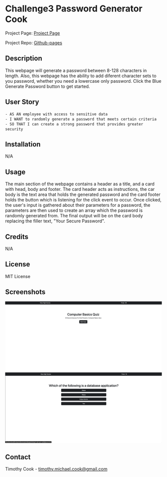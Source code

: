 # Challenge3 Password Generator Cook

Project Page: [Project Page](https://timothymichaelcook.github.io/challenge3-password-generator-cook/)

Project Repo: [Github-pages](https://github.com/timothymichaelcook/challenge3-password-generator-cook)

## Description

This webpage will generate a password between 8-128 characters in length. Also, this webpage has the ability to add diferent character sets to you password, whether you need a lowercase only password. Click the Blue Generate Password button to get started.

## User Story

```
- AS AN employee with access to sensitive data
- I WANT to randomly generate a password that meets certain criteria
- SO THAT I can create a strong password that provides greater security
```

## Installation

N/A

## Usage

The main section of the webpage contains a header as a title, and a card with head, body and footer. The card header acts as instructions, the car body is the text area that holds the generated password and the card footer holds the button which is listening for the click event to occur. Once clicked, the user's input is gathered about their parameters for a password, the parameters are then used to create an array which the password is randomly generated from. The final output will be on the card body replacing the filler text, "Your Secure Password".


## Credits

N/A

## License

MIT License

## Screenshots

![Project Screenshot](./assets/images/screenshot1.png)
![Project Screenshot](./assets/images/screenshot2.png)

## Contact
Timothy Cook - timothy.michael.cook@gmail.com
